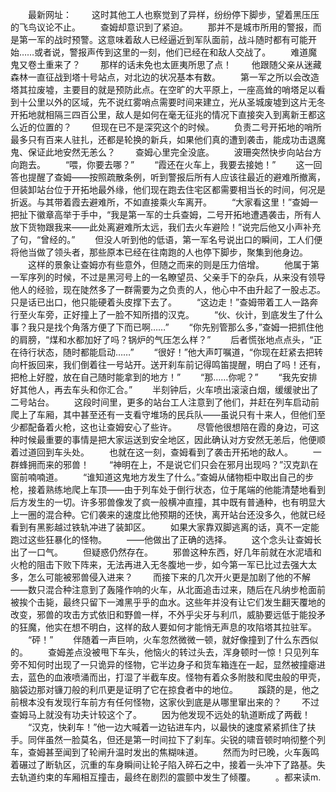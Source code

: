 　　最新网址：
　　这时其他工人也察觉到了异样，纷纷停下脚步，望着黑压压的飞鸟议论不止。
　　查姆却意识到了紧迫。
　　那并不是城市所用的警报，而是第一军的战时预警。这意味着敌人已经逼近到军队面前，战斗随时都有可能开始……或者说，警报声传到这里的一刻，他们已经在和敌人交战了。
　　难道魔鬼又卷土重来了？
　　那样的话未免也太匪夷所思了点！
　　他跟随父亲从迷藏森林一直征战到塔十号站点，对北边的状况基本有数。
　　第一军之所以会改造塔其拉废墟，主要目的就是预防此点。在空旷的大平原上，一座高耸的哨塔足以看到十公里以外的区域，先不说红雾哨点需要时间来建立，光从圣城废墟到这片无冬开拓地就相隔三四百公里，敌人是如何在毫无征兆的情况下直接突入到离新王都这么近的位置的？
　　但现在已不是深究这个的时候。
　　负责二号开拓地的哨所最多只有百来人驻扎，还都是轮换的新兵，如果他们真的遭到袭击，能成功击退魔鬼、保证此地安然无恙么？
　　查姆心里完全没底。
　　波珊突然快步向站台方向跑去。
　　“喂，你要去哪？”
　　“霞还在火车上，我要去接她！”
　　这一回答也提醒了查姆——按照疏散条例，听到警报后所有人应该往最近的避难所撤离，但装卸站台位于开拓地最外缘，他们现在跑去住宅区都需要相当长的时间，何况是折返。与其带着霞去避难所，不如直接乘火车离开。
　　“大家看这里！”查姆一把扯下徽章高举于手中，“我是第一军的士兵查姆，二号开拓地遭遇袭击，所有人放下货物跟我来——此处离避难所太远，我们去火车避险！”说完后他又小声补充了句，“曾经的。”
　　但没人听到他的低语，第一军名号说出口的瞬间，工人们便将他当做了领头者，那些原本已经在往南跑的人也停下脚步，聚集到他身边。
　　这样的景象让查姆亦有些意外，但随之而来的则是压力倍增。
　　他属于第一军序列的时候，不过是黑河号上的一名瞭望员、父亲手下的杂兵，从来没有领导他人的经验，现在陡然多了一群需要为之负责的人，他心中不由升起了一股忐忑。只是话已出口，他只能硬着头皮撑下去了。
　　“这边走！”查姆带着工人一路奔行至火车旁，正好撞上了一脸不知所措的汉克。
　　“伙、伙计，到底发生了什么事？我只是找个角落方便了下而已啊……”
　　“你先别管那么多，”查姆一把抓住他的肩膀，“煤和水都加好了吗？锅炉的气压怎么样？”
　　后者慌张地点点头，“正在待行状态，随时都能启动……”
　　“很好！”他大声叮嘱道，“你现在赶紧去把转向杆扳回来，我们倒着往一号站开。送开刹车前记得鸣笛提醒，明白了吗！还有，把枪上好膛，放在自己随时能拿到的地方！”
　　“那……你呢？”
　　“我先安排好其他人，再去车头和你汇合。”
　　半刻钟后，火车喷出滚滚白烟，缓缓驶出了二号站台。
　　这段时间里，更多的站台工人注意到了他们，并赶在列车启动前爬上了车厢，其中甚至还有一支看守堆场的民兵队——虽说只有十来人，但他们至少都配备着火枪，这也让查姆安心了些许。
　　尽管他很想陪在霞的身边，可这种时候最重要的事情是把大家运送到安全地区，因此确认对方安然无恙后，他便顺着过道回到车头处。
　　也就在这一刻，查姆看到了袭击开拓地的敌人。
　　一群蜂拥而来的邪兽！
　　“神明在上，不是说它们只会在邪月出现吗？”汉克趴在窗前喃喃道。
　　“谁知道这鬼地方发生了什么。”查姆从储物柜中取出自己的步枪，接着熟练地爬上车顶——由于列车处于倒行状态，位于尾端的他能清楚地看到后方发生的一切。许多邪兽像发了疯一般横冲直撞，其中既有普通种，也有明显大上一圈的混合种。它们袭来的速度比他预期的还快，离开站台还没多久，他就已经看到有黑影越过铁轨冲进了装卸区。
　　如果大家靠双脚逃离的话，真不一定能跑过这些狂暴化的怪物。
　　——他做出了正确的选择。
　　这个念头让查姆长出了一口气。
　　但疑惑仍然存在。
　　邪兽这种东西，好几年前就在水泥墙和火枪的阻击下败下阵来，无法再进入无冬腹地一步，如今第一军已比过去强大太多，怎么可能被邪兽侵入进来？
　　而接下来的几次开火更是加剧了他的不解——数只混合种注意到了轰隆作响的火车，从北面追击过来，随后在凡纳步枪面前被挨个击毙，最终只留下一滩黑乎乎的血水。这些年并没有让它们发生翻天覆地的改变，邪兽的攻击方式依旧和野兽一样，不外乎尖牙与利爪，威胁要远低于能投矛的狂魔，他实在想不明白，这样的敌人要如何才能悄无声息的攻陷塔其拉驻军。
　　“砰！”
　　伴随着一声巨响，火车忽然微微一顿，就好像撞到了什么东西似的。
　　查姆差点没被甩下车头，他恼火的转过头去，浑身顿时一惊！只见列车旁不知何时出现了一只诡异的怪物，它半边身子和货车箱连在一起，显然被撞瘪进去，蓝色的血液喷涌而出，打湿了半截车皮。怪物有着众多附肢和爬虫般的甲壳，脑袋边那对镰刀般的利爪更是证明了它在掠食者中的地位。
　　蹊跷的是，他之前根本没有发现行车前方有任何怪物，这家伙到底是从哪里窜出来的？
　　不过查姆马上就没有功夫计较这个了。
　　因为他发现不远处的轨道断成了两截！
　　“汉克，快刹车！”他一边大喊着一边钻进车内，以最快的速度紧紧抓住了扶手。同伴虽然一脸莫名，但还是第一时间拉下了刹车。尖锐的啸音顿时响彻整个列车，查姆甚至闻到了轮闸升温时发出的焦糊味道。
　　然而为时已晚，火车轰鸣着碾过了断轨区，沉重的车身瞬间让轮子陷入碎石之中，接着一头冲下了路基。失去轨道约束的车厢相互撞击，最终在剧烈的震颤中发生了倾覆。
　　。都来读m.